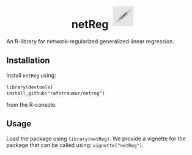 
<h1 align="center">
netReg
<img src="./img/linreg.png" alt="linreg" height="60" width="60"/>

</h1>

An R-library for network-regularized generalized linear regression.

## Installation
 
Install `netReg` using:
```{r}
library(devtools)
install_github("rafstraumur/netreg") 
```
from the R-console.

## Usage

Load the package using `library(netReg)`. We provide a vignette for the package that can be called using: `vignette("netReg")`.
